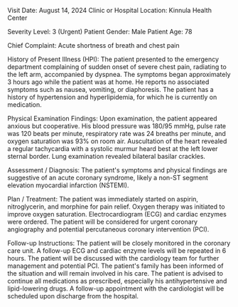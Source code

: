  Visit Date: August 14, 2024
Clinic or Hospital Location: Kinnula Health Center

Severity Level: 3 (Urgent)
Patient Gender: Male
Patient Age: 78

Chief Complaint:
Acute shortness of breath and chest pain

History of Present Illness (HPI):
The patient presented to the emergency department complaining of sudden onset of severe chest pain, radiating to the left arm, accompanied by dyspnea. The symptoms began approximately 3 hours ago while the patient was at home. He reports no associated symptoms such as nausea, vomiting, or diaphoresis. The patient has a history of hypertension and hyperlipidemia, for which he is currently on medication.

Physical Examination Findings:
Upon examination, the patient appeared anxious but cooperative. His blood pressure was 180/95 mmHg, pulse rate was 120 beats per minute, respiratory rate was 24 breaths per minute, and oxygen saturation was 93% on room air. Auscultation of the heart revealed a regular tachycardia with a systolic murmur heard best at the left lower sternal border. Lung examination revealed bilateral basilar crackles.

Assessment / Diagnosis:
The patient's symptoms and physical findings are suggestive of an acute coronary syndrome, likely a non-ST segment elevation myocardial infarction (NSTEMI).

Plan / Treatment:
The patient was immediately started on aspirin, nitroglycerin, and morphine for pain relief. Oxygen therapy was initiated to improve oxygen saturation. Electrocardiogram (ECG) and cardiac enzymes were ordered. The patient will be considered for urgent coronary angiography and potential percutaneous coronary intervention (PCI).

Follow-up Instructions:
The patient will be closely monitored in the coronary care unit. A follow-up ECG and cardiac enzyme levels will be repeated in 6 hours. The patient will be discussed with the cardiology team for further management and potential PCI. The patient's family has been informed of the situation and will remain involved in his care. The patient is advised to continue all medications as prescribed, especially his antihypertensive and lipid-lowering drugs. A follow-up appointment with the cardiologist will be scheduled upon discharge from the hospital.
